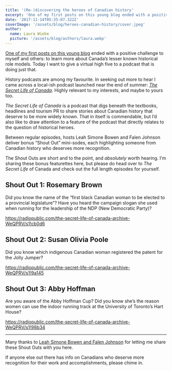 ```yaml
---
title: '(Re-)discovering the heroes of Canadian history'
excerpt: 'One of my first posts on this young blog ended with a positive challenge to myself and others: to learn more about Canada’s lesser known historical role models. Today I want to give a virtual high five to a podcast that is doing just that.…'
date: '2017-11-14T05:35:07.322Z'
coverImage: '/assets/blog/heroes-canadian-history/cover.jpeg'
author:
  name: Laura Wiebe
  picture: '/assets/blog/authors/laura.webp'
---
```


[One of my first posts on this young blog](/posts/instead-sir-john-macdonald/) ended with a positive challenge to myself and others: to learn more about Canada’s lesser known historical role models. Today I want to give a virtual high five to a podcast that is doing just that.

History podcasts are among my favourite. In seeking out more to hear I came across a local-ish podcast launched near the end of summer: _[The Secret Life of Canada](http://www.thesecretlifeofcanada.com/)_. Highly relevant to my interests, and maybe to yours too.

_The Secret Life of Canada_ is a podcast that digs beneath the textbooks, headlines and tourism PR to share stories about Canadian history that deserve to be more widely known. That in itself is commendable, but I’d also like to draw attention to a feature of the podcast that directly relates to the question of historical heroes.

Between regular episodes, hosts Leah Simone Bowen and Falen Johnson deliver bonus “Shout Out” mini-sodes, each highlighting someone from Canadian history who deserves more recognition.

The Shout Outs are short and to the point, and *absolutely* worth hearing. I’m sharing these bonus featurettes here, but please do head over to *The Secret Life* of Canada and check out the full length episodes for yourself.

## Shout Out 1: Rosemary Brown

Did you know the name of the “first black Canadian woman to be elected to a provincial legislature”? Have you heard the campaign slogan she used when running for the leadership of the NDP (New Democratic Party)?

https://radiopublic.com/the-secret-life-of-canada-archive-WeQPRV/s1!cb0d6

## Shout Out 2: Susan Olivia Poole

Did you know which indigenous Canadian woman registered the patent for the Jolly Jumper?

https://radiopublic.com/the-secret-life-of-canada-archive-WeQPRV/s1!9a145

## Shout Out 3: Abby Hoffman

Are you aware of the Abby Hoffman Cup? Did you know she’s the reason women can use the indoor running track at the University of Toronto’s Hart House?

https://radiopublic.com/the-secret-life-of-canada-archive-WeQPRV/s1!98b34

---

Many thanks to [Leah Simone Bowen and Falen Johnson](https://www.cbc.ca/radio/secretlifeofcanada) for letting me share these Shout Outs with you here.

If anyone else out there has info on Canadians who deserve more recognition for their work and accomplishments, please chime in.